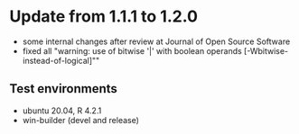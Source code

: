 # Update from 1.1.1 to 1.2.0

- some internal changes after review at Journal of Open Source Software
- fixed all "warning: use of bitwise '|' with boolean operands [-Wbitwise-instead-of-logical]""

## Test environments
* ubuntu 20.04, R 4.2.1
* win-builder (devel and release)


